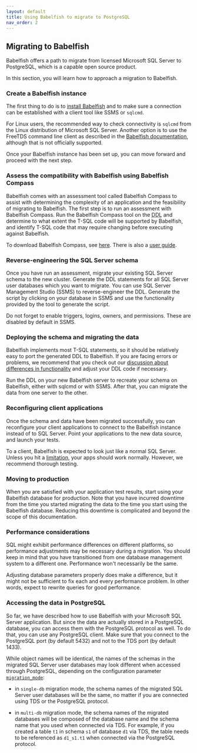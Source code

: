 ```yaml
---
layout: default
title: Using Babelfish to migrate to PostgreSQL
nav_order: 2
---
```


## Migrating to Babelfish

Babelfish offers a path to migrate from licensed Microsoft SQL Server to PostgreSQL, which is a capable open source product.

In this section, you will learn how to approach a migration to Babelfish.


### Create a Babelfish instance

The first thing to do is to
[install Babelfish](/docs/installation/compiling-babelfish-from-source/)
and to make sure a connection can be established with a client tool like SSMS or `sqlcmd`.

For Linux users, the recommended way to check connectivity is `sqlcmd` from the
Linux distribution of Microsoft SQL Server.  Another option is to use the
FreeTDS command line client as described in the
[Babelfish documentation](/docs/usage/command-line), although that is not
officially supported.

Once your Babelfish instance has been set up, you can move forward and proceed with
the next step.

### Assess the compatibility with Babelfish using Babelfish Compass

Babelfish comes with an assessment tool called Babelfish Compass to assist with
determining the complexity of an application and the feasibility of migrating to Babelfish.
The first step is to run an assessment with Babelfish Compass.
Run the Babelfish Compass tool on the <abbr title="Data Definition Language">DDL</abbr>
and determine to what extent the T-SQL code will
be supported by Babelfish, and identify T-SQL code that may require changing before
executing against Babelfish.

To download Babelfish Compass, see
[here](https://github.com/babelfish-for-postgresql/babelfish_compass/releases/latest).
There is also a
[user guide](https://github.com/babelfish-for-postgresql/babelfish_compass/blob/main/BabelfishCompass_UserGuide.pdf).

### Reverse-engineering the SQL Server schema

Once you have run an assessment, migrate your existing SQL Server schema to the new
cluster. Generate the DDL statements for all SQL Server user databases which you
want to migrate.
You can use SQL Server Management Studio (SSMS) to reverse-engineer the DDL.
Generate the script by clicking on your database in SSMS and use the
functionality provided by the tool to generate the script.

Do not forget to enable triggers, logins, owners, and
permissions. These are disabled by default in SSMS.

### Deploying the schema and migrating the data

Babelfish implements most T-SQL statements, so it should be relatively easy to
port the generated DDL to Babelfish.  If you are facing errors or problems,
we recommend that you check out our
[discussion about differences in functionality](/docs/usage/limitations-of-babelfish)
and adjust your DDL code if necessary.

Run the DDL on your new Babelfish server to recreate your schema on Babelfish,
either with sqlcmd or with SSMS. 
After that, you can migrate the data from one server to the other.


### Reconfiguring client applications

Once the schema and data have been migrated successfully, you can reconfigure your 
client applications to connect to the Babelfish instance instead of to SQL Server. 
Point your applications to the new data source, and launch your tests.

To a client, Babelfish is expected to look just like a normal SQL Server. Unless
you hit a [limitation](/docs/usage/limitations-of-babelfish), your apps should work
normally. However, we recommend thorough testing.


### Moving to production

When you are satisfied with your application test results, start using your
Babelfish database for production.  Note that you have incurred downtime from
the time you started migrating the data to the time you start using the
Babelfish database.  Reducing this downtime is complicated and beyond the
scope of this documentation.


### Performance considerations

SQL might exhibit performance differences on different platforms, so performance
adjustments may be necessary during a migration. You should keep in mind that you
have transitioned from one database management system to a different one.
Performance won't necessarily be the same.

Adjusting database parameters properly does make a difference, but it might not
be sufficient to fix each and every performance problem. In other words, expect
to rewrite queries for good performance.

### Accessing the data in PostgreSQL

So far, we have described how to use Babelfish with your Microsoft SQL Server
application.  But since the data are actually stored in a PostgreSQL database,
you can access them with the PostgreSQL protocol as well.  To do that, you can
use any PostgreSQL client.  Make sure that you connect to the PostgreSQL port
(by default 5432) and not to the TDS port (by default 1433).

While object names will be identical, the names of the schemas in the migrated SQL
Server user databases may look different when accessed through PostgreSQL,
depending on the configuration parameter
[`migration_mode`](docs/installation/single-multiple):

- in `single-db` migration mode, the schema names of the migrated SQL Server user
  databases will be the same, no matter if you are connected using TDS or
  the PostgreSQL protocol.

- in `multi-db` migration mode, the schema names of the migrated databases will
  be composed of the database name and the schema name that you used when connected
  via TDS.  For example, if you created a table `t1` in schema
  `s1` of database `d1` via TDS, the table needs to be referenced
  as `d1_s1.t1` when connected via the PostgreSQL protocol.
